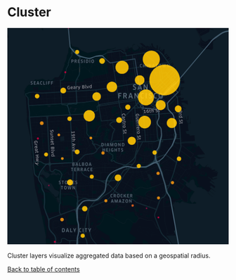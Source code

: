 # Cluster

![Cluster layer](./photos/image46.png "Cluster layer")

Cluster layers visualize aggregated data based on a geospatial radius.

[Back to table of contents](../README.md)
